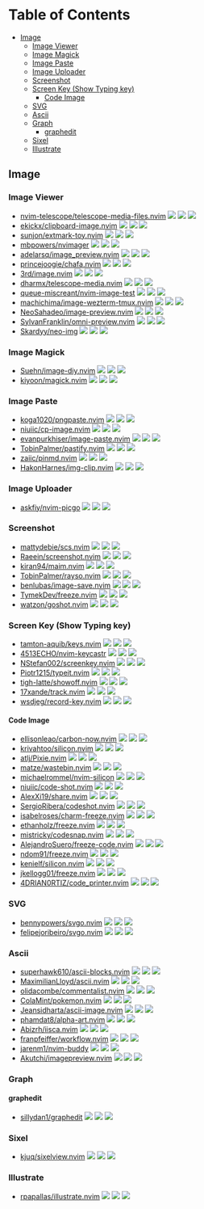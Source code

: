 # Table of Contents

<!-- toc -->

- [Image](#image)
  * [Image Viewer](#image-viewer)
  * [Image Magick](#image-magick)
  * [Image Paste](#image-paste)
  * [Image Uploader](#image-uploader)
  * [Screenshot](#screenshot)
  * [Screen Key (Show Typing key)](#screen-key-show-typing-key)
    + [Code Image](#code-image)
  * [SVG](#svg)
  * [Ascii](#ascii)
  * [Graph](#graph)
    + [graphedit](#graphedit)
  * [Sixel](#sixel)
  * [Illustrate](#illustrate)

<!-- tocstop -->

## Image

### Image Viewer

- [nvim-telescope/telescope-media-files.nvim](https://github.com/nvim-telescope/telescope-media-files.nvim) ![](https://img.shields.io/github/stars/nvim-telescope/telescope-media-files.nvim) ![](https://img.shields.io/github/last-commit/nvim-telescope/telescope-media-files.nvim) ![](https://img.shields.io/github/commit-activity/y/nvim-telescope/telescope-media-files.nvim)
- [ekickx/clipboard-image.nvim](https://github.com/ekickx/clipboard-image.nvim) ![](https://img.shields.io/github/stars/ekickx/clipboard-image.nvim) ![](https://img.shields.io/github/last-commit/ekickx/clipboard-image.nvim) ![](https://img.shields.io/github/commit-activity/y/ekickx/clipboard-image.nvim)
- [sunjon/extmark-toy.nvim](https://github.com/sunjon/extmark-toy.nvim) ![](https://img.shields.io/github/stars/sunjon/extmark-toy.nvim) ![](https://img.shields.io/github/last-commit/sunjon/extmark-toy.nvim) ![](https://img.shields.io/github/commit-activity/y/sunjon/extmark-toy.nvim)
- [mbpowers/nvimager](https://github.com/mbpowers/nvimager) ![](https://img.shields.io/github/stars/mbpowers/nvimager) ![](https://img.shields.io/github/last-commit/mbpowers/nvimager) ![](https://img.shields.io/github/commit-activity/y/mbpowers/nvimager)
- [adelarsq/image_preview.nvim](https://github.com/adelarsq/image_preview.nvim) ![](https://img.shields.io/github/stars/adelarsq/image_preview.nvim) ![](https://img.shields.io/github/last-commit/adelarsq/image_preview.nvim) ![](https://img.shields.io/github/commit-activity/y/adelarsq/image_preview.nvim)
- [princejoogie/chafa.nvim](https://github.com/princejoogie/chafa.nvim) ![](https://img.shields.io/github/stars/princejoogie/chafa.nvim) ![](https://img.shields.io/github/last-commit/princejoogie/chafa.nvim) ![](https://img.shields.io/github/commit-activity/y/princejoogie/chafa.nvim)
- [3rd/image.nvim](https://github.com/3rd/image.nvim) ![](https://img.shields.io/github/stars/3rd/image.nvim) ![](https://img.shields.io/github/last-commit/3rd/image.nvim) ![](https://img.shields.io/github/commit-activity/y/3rd/image.nvim)
- [dharmx/telescope-media.nvim](https://github.com/dharmx/telescope-media.nvim) ![](https://img.shields.io/github/stars/dharmx/telescope-media.nvim) ![](https://img.shields.io/github/last-commit/dharmx/telescope-media.nvim) ![](https://img.shields.io/github/commit-activity/y/dharmx/telescope-media.nvim)
- [queue-miscreant/nvim-image-test](https://github.com/queue-miscreant/nvim-image-test) ![](https://img.shields.io/github/stars/queue-miscreant/nvim-image-test) ![](https://img.shields.io/github/last-commit/queue-miscreant/nvim-image-test) ![](https://img.shields.io/github/commit-activity/y/queue-miscreant/nvim-image-test)
- [machichima/image-wezterm-tmux.nvim](https://github.com/machichima/image-wezterm-tmux.nvim) ![](https://img.shields.io/github/stars/machichima/image-wezterm-tmux.nvim) ![](https://img.shields.io/github/last-commit/machichima/image-wezterm-tmux.nvim) ![](https://img.shields.io/github/commit-activity/y/machichima/image-wezterm-tmux.nvim)
- [NeoSahadeo/image-preview.nvim](https://github.com/NeoSahadeo/image-preview.nvim) ![](https://img.shields.io/github/stars/NeoSahadeo/image-preview.nvim) ![](https://img.shields.io/github/last-commit/NeoSahadeo/image-preview.nvim) ![](https://img.shields.io/github/commit-activity/y/NeoSahadeo/image-preview.nvim)
- [SylvanFranklin/omni-preview.nvim](https://github.com/SylvanFranklin/omni-preview.nvim) ![](https://img.shields.io/github/stars/SylvanFranklin/omni-preview.nvim) ![](https://img.shields.io/github/last-commit/SylvanFranklin/omni-preview.nvim) ![](https://img.shields.io/github/commit-activity/y/SylvanFranklin/omni-preview.nvim)
- [Skardyy/neo-img](https://github.com/Skardyy/neo-img) ![](https://img.shields.io/github/stars/Skardyy/neo-img) ![](https://img.shields.io/github/last-commit/Skardyy/neo-img) ![](https://img.shields.io/github/commit-activity/y/Skardyy/neo-img)

### Image Magick

- [Suehn/image-diy.nvim](https://github.com/Suehn/image-diy.nvim) ![](https://img.shields.io/github/stars/Suehn/image-diy.nvim) ![](https://img.shields.io/github/last-commit/Suehn/image-diy.nvim) ![](https://img.shields.io/github/commit-activity/y/Suehn/image-diy.nvim)
- [kiyoon/magick.nvim](https://github.com/kiyoon/magick.nvim) ![](https://img.shields.io/github/stars/kiyoon/magick.nvim) ![](https://img.shields.io/github/last-commit/kiyoon/magick.nvim) ![](https://img.shields.io/github/commit-activity/y/kiyoon/magick.nvim)

### Image Paste

- [koga1020/pngpaste.nvim](https://github.com/koga1020/pngpaste.nvim) ![](https://img.shields.io/github/stars/koga1020/pngpaste.nvim) ![](https://img.shields.io/github/last-commit/koga1020/pngpaste.nvim) ![](https://img.shields.io/github/commit-activity/y/koga1020/pngpaste.nvim)
- [niuiic/cp-image.nvim](https://github.com/niuiic/cp-image.nvim) ![](https://img.shields.io/github/stars/niuiic/cp-image.nvim) ![](https://img.shields.io/github/last-commit/niuiic/cp-image.nvim) ![](https://img.shields.io/github/commit-activity/y/niuiic/cp-image.nvim)
- [evanpurkhiser/image-paste.nvim](https://github.com/evanpurkhiser/image-paste.nvim) ![](https://img.shields.io/github/stars/evanpurkhiser/image-paste.nvim) ![](https://img.shields.io/github/last-commit/evanpurkhiser/image-paste.nvim) ![](https://img.shields.io/github/commit-activity/y/evanpurkhiser/image-paste.nvim)
- [TobinPalmer/pastify.nvim](https://github.com/TobinPalmer/pastify.nvim) ![](https://img.shields.io/github/stars/TobinPalmer/pastify.nvim) ![](https://img.shields.io/github/last-commit/TobinPalmer/pastify.nvim) ![](https://img.shields.io/github/commit-activity/y/TobinPalmer/pastify.nvim)
- [zaiic/pinmd.nvim](https://github.com/zaiic/pinmd.nvim) ![](https://img.shields.io/github/stars/zaiic/pinmd.nvim) ![](https://img.shields.io/github/last-commit/zaiic/pinmd.nvim) ![](https://img.shields.io/github/commit-activity/y/zaiic/pinmd.nvim)
- [HakonHarnes/img-clip.nvim](https://github.com/HakonHarnes/img-clip.nvim) ![](https://img.shields.io/github/stars/HakonHarnes/img-clip.nvim) ![](https://img.shields.io/github/last-commit/HakonHarnes/img-clip.nvim) ![](https://img.shields.io/github/commit-activity/y/HakonHarnes/img-clip.nvim)

### Image Uploader

- [askfiy/nvim-picgo](https://github.com/askfiy/nvim-picgo) ![](https://img.shields.io/github/stars/askfiy/nvim-picgo) ![](https://img.shields.io/github/last-commit/askfiy/nvim-picgo) ![](https://img.shields.io/github/commit-activity/y/askfiy/nvim-picgo)

### Screenshot

- [mattydebie/scs.nvim](https://github.com/mattydebie/scs.nvim) ![](https://img.shields.io/github/stars/mattydebie/scs.nvim) ![](https://img.shields.io/github/last-commit/mattydebie/scs.nvim) ![](https://img.shields.io/github/commit-activity/y/mattydebie/scs.nvim)
- [Raeein/screenshot.nvim](https://github.com/Raeein/screenshot.nvim) ![](https://img.shields.io/github/stars/Raeein/screenshot.nvim) ![](https://img.shields.io/github/last-commit/Raeein/screenshot.nvim) ![](https://img.shields.io/github/commit-activity/y/Raeein/screenshot.nvim)
- [kiran94/maim.nvim](https://github.com/kiran94/maim.nvim) ![](https://img.shields.io/github/stars/kiran94/maim.nvim) ![](https://img.shields.io/github/last-commit/kiran94/maim.nvim) ![](https://img.shields.io/github/commit-activity/y/kiran94/maim.nvim)
- [TobinPalmer/rayso.nvim](https://github.com/TobinPalmer/rayso.nvim) ![](https://img.shields.io/github/stars/TobinPalmer/rayso.nvim) ![](https://img.shields.io/github/last-commit/TobinPalmer/rayso.nvim) ![](https://img.shields.io/github/commit-activity/y/TobinPalmer/rayso.nvim)
- [benlubas/image-save.nvim](https://github.com/benlubas/image-save.nvim) ![](https://img.shields.io/github/stars/benlubas/image-save.nvim) ![](https://img.shields.io/github/last-commit/benlubas/image-save.nvim) ![](https://img.shields.io/github/commit-activity/y/benlubas/image-save.nvim)
- [TymekDev/freeze.nvim](https://github.com/TymekDev/freeze.nvim) ![](https://img.shields.io/github/stars/TymekDev/freeze.nvim) ![](https://img.shields.io/github/last-commit/TymekDev/freeze.nvim) ![](https://img.shields.io/github/commit-activity/y/TymekDev/freeze.nvim)
- [watzon/goshot.nvim](https://github.com/watzon/goshot.nvim) ![](https://img.shields.io/github/stars/watzon/goshot.nvim) ![](https://img.shields.io/github/last-commit/watzon/goshot.nvim) ![](https://img.shields.io/github/commit-activity/y/watzon/goshot.nvim)

### Screen Key (Show Typing key)

- [tamton-aquib/keys.nvim](https://github.com/tamton-aquib/keys.nvim) ![](https://img.shields.io/github/stars/tamton-aquib/keys.nvim) ![](https://img.shields.io/github/last-commit/tamton-aquib/keys.nvim) ![](https://img.shields.io/github/commit-activity/y/tamton-aquib/keys.nvim)
- [4513ECHO/nvim-keycastr](https://github.com/4513ECHO/nvim-keycastr) ![](https://img.shields.io/github/stars/4513ECHO/nvim-keycastr) ![](https://img.shields.io/github/last-commit/4513ECHO/nvim-keycastr) ![](https://img.shields.io/github/commit-activity/y/4513ECHO/nvim-keycastr)
- [NStefan002/screenkey.nvim](https://github.com/NStefan002/screenkey.nvim) ![](https://img.shields.io/github/stars/NStefan002/screenkey.nvim) ![](https://img.shields.io/github/last-commit/NStefan002/screenkey.nvim) ![](https://img.shields.io/github/commit-activity/y/NStefan002/screenkey.nvim)
- [Piotr1215/typeit.nvim](https://github.com/Piotr1215/typeit.nvim) ![](https://img.shields.io/github/stars/Piotr1215/typeit.nvim) ![](https://img.shields.io/github/last-commit/Piotr1215/typeit.nvim) ![](https://img.shields.io/github/commit-activity/y/Piotr1215/typeit.nvim)
- [tigh-latte/showoff.nvim](https://github.com/tigh-latte/showoff.nvim) ![](https://img.shields.io/github/stars/tigh-latte/showoff.nvim) ![](https://img.shields.io/github/last-commit/tigh-latte/showoff.nvim) ![](https://img.shields.io/github/commit-activity/y/tigh-latte/showoff.nvim)
- [17xande/track.nvim](https://github.com/17xande/track.nvim) ![](https://img.shields.io/github/stars/17xande/track.nvim) ![](https://img.shields.io/github/last-commit/17xande/track.nvim) ![](https://img.shields.io/github/commit-activity/y/17xande/track.nvim)
- [wsdjeg/record-key.nvim](https://github.com/wsdjeg/record-key.nvim) ![](https://img.shields.io/github/stars/wsdjeg/record-key.nvim) ![](https://img.shields.io/github/last-commit/wsdjeg/record-key.nvim) ![](https://img.shields.io/github/commit-activity/y/wsdjeg/record-key.nvim)

#### Code Image

- [ellisonleao/carbon-now.nvim](https://github.com/ellisonleao/carbon-now.nvim) ![](https://img.shields.io/github/stars/ellisonleao/carbon-now.nvim) ![](https://img.shields.io/github/last-commit/ellisonleao/carbon-now.nvim) ![](https://img.shields.io/github/commit-activity/y/ellisonleao/carbon-now.nvim)
- [krivahtoo/silicon.nvim](https://github.com/krivahtoo/silicon.nvim) ![](https://img.shields.io/github/stars/krivahtoo/silicon.nvim) ![](https://img.shields.io/github/last-commit/krivahtoo/silicon.nvim) ![](https://img.shields.io/github/commit-activity/y/krivahtoo/silicon.nvim)
- [atlj/Pixie.nvim](https://github.com/atlj/Pixie.nvim) ![](https://img.shields.io/github/stars/atlj/Pixie.nvim) ![](https://img.shields.io/github/last-commit/atlj/Pixie.nvim) ![](https://img.shields.io/github/commit-activity/y/atlj/Pixie.nvim)
- [matze/wastebin.nvim](https://github.com/matze/wastebin.nvim) ![](https://img.shields.io/github/stars/matze/wastebin.nvim) ![](https://img.shields.io/github/last-commit/matze/wastebin.nvim) ![](https://img.shields.io/github/commit-activity/y/matze/wastebin.nvim)
- [michaelrommel/nvim-silicon](https://github.com/michaelrommel/nvim-silicon) ![](https://img.shields.io/github/stars/michaelrommel/nvim-silicon) ![](https://img.shields.io/github/last-commit/michaelrommel/nvim-silicon) ![](https://img.shields.io/github/commit-activity/y/michaelrommel/nvim-silicon)
- [niuiic/code-shot.nvim](https://github.com/niuiic/code-shot.nvim) ![](https://img.shields.io/github/stars/niuiic/code-shot.nvim) ![](https://img.shields.io/github/last-commit/niuiic/code-shot.nvim) ![](https://img.shields.io/github/commit-activity/y/niuiic/code-shot.nvim)
- [AlexXi19/share.nvim](https://github.com/AlexXi19/share.nvim) ![](https://img.shields.io/github/stars/AlexXi19/share.nvim) ![](https://img.shields.io/github/last-commit/AlexXi19/share.nvim) ![](https://img.shields.io/github/commit-activity/y/AlexXi19/share.nvim)
- [SergioRibera/codeshot.nvim](https://github.com/SergioRibera/codeshot.nvim) ![](https://img.shields.io/github/stars/SergioRibera/codeshot.nvim) ![](https://img.shields.io/github/last-commit/SergioRibera/codeshot.nvim) ![](https://img.shields.io/github/commit-activity/y/SergioRibera/codeshot.nvim)
- [isabelroses/charm-freeze.nvim](https://github.com/isabelroses/charm-freeze.nvim) ![](https://img.shields.io/github/stars/isabelroses/charm-freeze.nvim) ![](https://img.shields.io/github/last-commit/isabelroses/charm-freeze.nvim) ![](https://img.shields.io/github/commit-activity/y/isabelroses/charm-freeze.nvim)
- [ethanholz/freeze.nvim](https://github.com/ethanholz/freeze.nvim) ![](https://img.shields.io/github/stars/ethanholz/freeze.nvim) ![](https://img.shields.io/github/last-commit/ethanholz/freeze.nvim) ![](https://img.shields.io/github/commit-activity/y/ethanholz/freeze.nvim)
- [mistricky/codesnap.nvim](https://github.com/mistricky/codesnap.nvim) ![](https://img.shields.io/github/stars/mistricky/codesnap.nvim) ![](https://img.shields.io/github/last-commit/mistricky/codesnap.nvim) ![](https://img.shields.io/github/commit-activity/y/mistricky/codesnap.nvim)
- [AlejandroSuero/freeze-code.nvim](https://github.com/AlejandroSuero/freeze-code.nvim) ![](https://img.shields.io/github/stars/AlejandroSuero/freeze-code.nvim) ![](https://img.shields.io/github/last-commit/AlejandroSuero/freeze-code.nvim) ![](https://img.shields.io/github/commit-activity/y/AlejandroSuero/freeze-code.nvim)
- [ndom91/freeze.nvim](https://github.com/ndom91/freeze.nvim) ![](https://img.shields.io/github/stars/ndom91/freeze.nvim) ![](https://img.shields.io/github/last-commit/ndom91/freeze.nvim) ![](https://img.shields.io/github/commit-activity/y/ndom91/freeze.nvim)
- [kenielf/silicon.nvim](https://github.com/kenielf/silicon.nvim) ![](https://img.shields.io/github/stars/kenielf/silicon.nvim) ![](https://img.shields.io/github/last-commit/kenielf/silicon.nvim) ![](https://img.shields.io/github/commit-activity/y/kenielf/silicon.nvim)
- [jkellogg01/freeze.nvim](https://github.com/jkellogg01/freeze.nvim) ![](https://img.shields.io/github/stars/jkellogg01/freeze.nvim) ![](https://img.shields.io/github/last-commit/jkellogg01/freeze.nvim) ![](https://img.shields.io/github/commit-activity/y/jkellogg01/freeze.nvim)
- [4DRIAN0RTIZ/code_printer.nvim](https://github.com/4DRIAN0RTIZ/code_printer.nvim) ![](https://img.shields.io/github/stars/4DRIAN0RTIZ/code_printer.nvim) ![](https://img.shields.io/github/last-commit/4DRIAN0RTIZ/code_printer.nvim) ![](https://img.shields.io/github/commit-activity/y/4DRIAN0RTIZ/code_printer.nvim)

### SVG

- [bennypowers/svgo.nvim](https://github.com/bennypowers/svgo.nvim) ![](https://img.shields.io/github/stars/bennypowers/svgo.nvim) ![](https://img.shields.io/github/last-commit/bennypowers/svgo.nvim) ![](https://img.shields.io/github/commit-activity/y/bennypowers/svgo.nvim)
- [felipejoribeiro/svgo.nvim](https://github.com/felipejoribeiro/svgo.nvim) ![](https://img.shields.io/github/stars/felipejoribeiro/svgo.nvim) ![](https://img.shields.io/github/last-commit/felipejoribeiro/svgo.nvim) ![](https://img.shields.io/github/commit-activity/y/felipejoribeiro/svgo.nvim)

### Ascii

- [superhawk610/ascii-blocks.nvim](https://github.com/superhawk610/ascii-blocks.nvim) ![](https://img.shields.io/github/stars/superhawk610/ascii-blocks.nvim) ![](https://img.shields.io/github/last-commit/superhawk610/ascii-blocks.nvim) ![](https://img.shields.io/github/commit-activity/y/superhawk610/ascii-blocks.nvim)
- [MaximilianLloyd/ascii.nvim](https://github.com/MaximilianLloyd/ascii.nvim) ![](https://img.shields.io/github/stars/MaximilianLloyd/ascii.nvim) ![](https://img.shields.io/github/last-commit/MaximilianLloyd/ascii.nvim) ![](https://img.shields.io/github/commit-activity/y/MaximilianLloyd/ascii.nvim)
- [olidacombe/commentalist.nvim](https://github.com/olidacombe/commentalist.nvim) ![](https://img.shields.io/github/stars/olidacombe/commentalist.nvim) ![](https://img.shields.io/github/last-commit/olidacombe/commentalist.nvim) ![](https://img.shields.io/github/commit-activity/y/olidacombe/commentalist.nvim)
- [ColaMint/pokemon.nvim](https://github.com/ColaMint/pokemon.nvim) ![](https://img.shields.io/github/stars/ColaMint/pokemon.nvim) ![](https://img.shields.io/github/last-commit/ColaMint/pokemon.nvim) ![](https://img.shields.io/github/commit-activity/y/ColaMint/pokemon.nvim)
- [Jeansidharta/ascii-image.nvim](https://github.com/Jeansidharta/ascii-image.nvim) ![](https://img.shields.io/github/stars/Jeansidharta/ascii-image.nvim) ![](https://img.shields.io/github/last-commit/Jeansidharta/ascii-image.nvim) ![](https://img.shields.io/github/commit-activity/y/Jeansidharta/ascii-image.nvim)
- [phamdat8/alpha-art.nvim](https://github.com/phamdat8/alpha-art.nvim) ![](https://img.shields.io/github/stars/phamdat8/alpha-art.nvim) ![](https://img.shields.io/github/last-commit/phamdat8/alpha-art.nvim) ![](https://img.shields.io/github/commit-activity/y/phamdat8/alpha-art.nvim)
- [Abizrh/iisca.nvim](https://github.com/Abizrh/iisca.nvim) ![](https://img.shields.io/github/stars/Abizrh/iisca.nvim) ![](https://img.shields.io/github/last-commit/Abizrh/iisca.nvim) ![](https://img.shields.io/github/commit-activity/y/Abizrh/iisca.nvim)
- [franpfeiffer/workflow.nvim](https://github.com/franpfeiffer/workflow.nvim) ![](https://img.shields.io/github/stars/franpfeiffer/workflow.nvim) ![](https://img.shields.io/github/last-commit/franpfeiffer/workflow.nvim) ![](https://img.shields.io/github/commit-activity/y/franpfeiffer/workflow.nvim)
- [jarenm1/nvim-buddy](https://github.com/jarenm1/nvim-buddy) ![](https://img.shields.io/github/stars/jarenm1/nvim-buddy) ![](https://img.shields.io/github/last-commit/jarenm1/nvim-buddy) ![](https://img.shields.io/github/commit-activity/y/jarenm1/nvim-buddy)
- [Akutchi/imagepreview.nvim](https://github.com/Akutchi/imagepreview.nvim) ![](https://img.shields.io/github/stars/Akutchi/imagepreview.nvim) ![](https://img.shields.io/github/last-commit/Akutchi/imagepreview.nvim) ![](https://img.shields.io/github/commit-activity/y/Akutchi/imagepreview.nvim)

### Graph

#### graphedit

- [sillydan1/graphedit](https://github.com/sillydan1/graphedit) ![](https://img.shields.io/github/stars/sillydan1/graphedit) ![](https://img.shields.io/github/last-commit/sillydan1/graphedit) ![](https://img.shields.io/github/commit-activity/y/sillydan1/graphedit)

### Sixel

- [kjuq/sixelview.nvim](https://github.com/kjuq/sixelview.nvim) ![](https://img.shields.io/github/stars/kjuq/sixelview.nvim) ![](https://img.shields.io/github/last-commit/kjuq/sixelview.nvim) ![](https://img.shields.io/github/commit-activity/y/kjuq/sixelview.nvim)

### Illustrate

- [rpapallas/illustrate.nvim](https://github.com/rpapallas/illustrate.nvim) ![](https://img.shields.io/github/stars/rpapallas/illustrate.nvim) ![](https://img.shields.io/github/last-commit/rpapallas/illustrate.nvim) ![](https://img.shields.io/github/commit-activity/y/rpapallas/illustrate.nvim)
